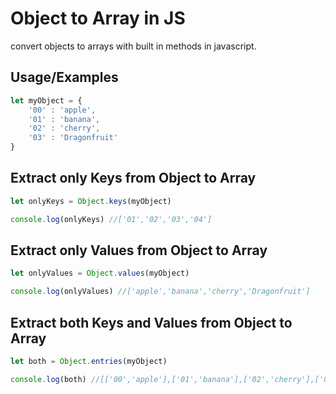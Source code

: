 
# Object to Array in JS

convert objects to arrays with built in methods in javascript.


## Usage/Examples

```javascript
let myObject = {
    '00' : 'apple',
    '01' : 'banana',
    '02' : 'cherry',
    '03' : 'Dragonfruit'   
}
```


## Extract only Keys from Object to Array

```javascript
let onlyKeys = Object.keys(myObject)

console.log(onlyKeys) //['01','02','03','04']
```


## Extract only Values from Object to Array

```javascript
let onlyValues = Object.values(myObject)

console.log(onlyValues) //['apple','banana','cherry','Dragonfruit']
```


## Extract both Keys and Values from Object to Array

```javascript
let both = Object.entries(myObject)

console.log(both) //[['00','apple'],['01','banana'],['02','cherry'],['03','Dragonfruit']
```

